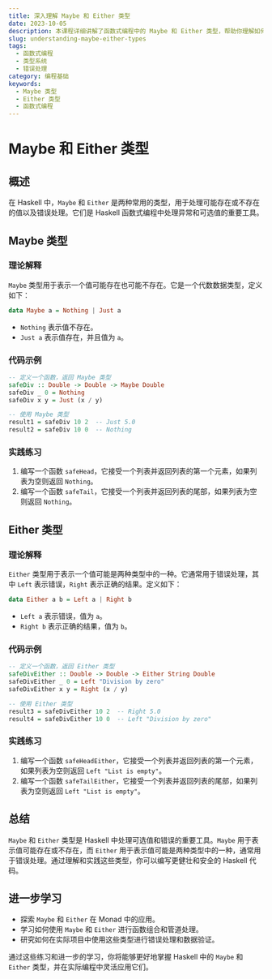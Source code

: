 ```yaml
---
title: 深入理解 Maybe 和 Either 类型
date: 2023-10-05
description: 本课程详细讲解了函数式编程中的 Maybe 和 Either 类型，帮助你理解如何处理可能的错误和空值，提升代码的健壮性。
slug: understanding-maybe-either-types
tags:
  - 函数式编程
  - 类型系统
  - 错误处理
category: 编程基础
keywords:
  - Maybe 类型
  - Either 类型
  - 函数式编程
---
```


# Maybe 和 Either 类型

## 概述

在 Haskell 中，`Maybe` 和 `Either` 是两种常用的类型，用于处理可能存在或不存在的值以及错误处理。它们是 Haskell 函数式编程中处理异常和可选值的重要工具。

## Maybe 类型

### 理论解释

`Maybe` 类型用于表示一个值可能存在也可能不存在。它是一个代数数据类型，定义如下：

```haskell
data Maybe a = Nothing | Just a
```

- `Nothing` 表示值不存在。
- `Just a` 表示值存在，并且值为 `a`。

### 代码示例

```haskell
-- 定义一个函数，返回 Maybe 类型
safeDiv :: Double -> Double -> Maybe Double
safeDiv _ 0 = Nothing
safeDiv x y = Just (x / y)

-- 使用 Maybe 类型
result1 = safeDiv 10 2  -- Just 5.0
result2 = safeDiv 10 0  -- Nothing
```

### 实践练习

1. 编写一个函数 `safeHead`，它接受一个列表并返回列表的第一个元素，如果列表为空则返回 `Nothing`。
2. 编写一个函数 `safeTail`，它接受一个列表并返回列表的尾部，如果列表为空则返回 `Nothing`。

## Either 类型

### 理论解释

`Either` 类型用于表示一个值可能是两种类型中的一种。它通常用于错误处理，其中 `Left` 表示错误，`Right` 表示正确的结果。定义如下：

```haskell
data Either a b = Left a | Right b
```

- `Left a` 表示错误，值为 `a`。
- `Right b` 表示正确的结果，值为 `b`。

### 代码示例

```haskell
-- 定义一个函数，返回 Either 类型
safeDivEither :: Double -> Double -> Either String Double
safeDivEither _ 0 = Left "Division by zero"
safeDivEither x y = Right (x / y)

-- 使用 Either 类型
result3 = safeDivEither 10 2  -- Right 5.0
result4 = safeDivEither 10 0  -- Left "Division by zero"
```

### 实践练习

1. 编写一个函数 `safeHeadEither`，它接受一个列表并返回列表的第一个元素，如果列表为空则返回 `Left "List is empty"`。
2. 编写一个函数 `safeTailEither`，它接受一个列表并返回列表的尾部，如果列表为空则返回 `Left "List is empty"`。

## 总结

`Maybe` 和 `Either` 类型是 Haskell 中处理可选值和错误的重要工具。`Maybe` 用于表示值可能存在或不存在，而 `Either` 用于表示值可能是两种类型中的一种，通常用于错误处理。通过理解和实践这些类型，你可以编写更健壮和安全的 Haskell 代码。

## 进一步学习

- 探索 `Maybe` 和 `Either` 在 Monad 中的应用。
- 学习如何使用 `Maybe` 和 `Either` 进行函数组合和管道处理。
- 研究如何在实际项目中使用这些类型进行错误处理和数据验证。

通过这些练习和进一步的学习，你将能够更好地掌握 Haskell 中的 `Maybe` 和 `Either` 类型，并在实际编程中灵活应用它们。